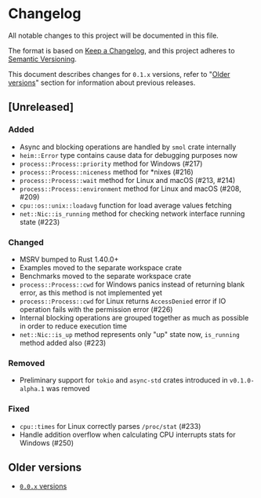 # Changelog
All notable changes to this project will be documented in this file.

The format is based on [Keep a Changelog](https://keepachangelog.com/en/1.0.0/),
and this project adheres to [Semantic Versioning](https://semver.org/spec/v2.0.0.html).

This document describes changes for `0.1.x` versions,
refer to "[Older versions](#older-versions)" section
for information about previous releases.

## [Unreleased]

### Added

 * Async and blocking operations are handled by `smol` crate internally
 * `heim::Error` type contains cause data for debugging purposes now
 * `process::Process::priority` method for Windows (#217)
 * `process::Process::niceness` method for *nixes (#216)
 * `process::Process::wait` method for Linux and macOS (#213, #214)
 * `process::Process::environment` method for Linux and macOS (#208, #209)
 * `cpu::os::unix::loadavg` function for load average values fetching
 * `net::Nic::is_running` method for checking network interface running state (#223)

### Changed

 * MSRV bumped to Rust 1.40.0+
 * Examples moved to the separate workspace crate
 * Benchmarks moved to the separate workspace crate
 * `process::Process::cwd` for Windows panics instead of returning blank error, as this method is not implemented yet
 * `process::Process::cwd` for Linux returns `AccessDenied` error if IO operation fails with the permission error (#226)
 * Internal blocking operations are grouped together as much as possible in order to reduce execution time
 * `net::Nic::is_up` method represents only "up" state now, `is_running` method added also (#223)

### Removed

 * Preliminary support for `tokio` and `async-std` crates introduced in `v0.1.0-alpha.1` was removed

### Fixed

 * `cpu::times` for Linux correctly parses `/proc/stat` (#233)
 * Handle addition overflow when calculating CPU interrupts stats for Windows (#250)

## Older versions

 * [`0.0.x` versions](https://github.com/heim-rs/heim/blob/v0.0.10/CHANGELOG.md)
